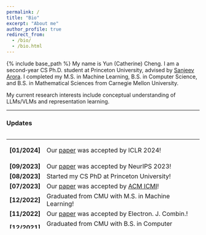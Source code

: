 ```yaml
---
permalink: /
title: "Bio"
excerpt: "About me"
author_profile: true
redirect_from: 
  - /bio/
  - /bio.html
---
```

{% include base_path %}
My name is Yun (Catherine) Cheng. I am a second-year CS Ph.D. student at Princeton University, advised by [Sanjeev Arora](https://www.cs.princeton.edu/~arora/). I completed my M.S. in Machine Learning, B.S. in Computer Science, and B.S. in Mathematical Sciences from Carnegie Mellon University.

My current research interests include conceptual understanding of LLMs/VLMs and representation learning.

<hr>

<h3 id="updates"><strong>Updates</strong></h3>
<style> table, tr, td { border: none; }</style>
<div style="height:250px;overflow:auto;border:0px;border-collapse: collapse;">
<table border="none" style="border:0px;border-collapse: collapse;" rules="none">
<colgroup><col span="1" style="width: 12%;"><col span="1" style="width: 88%;"></colgroup><tbody><tr><td>

<b> [01/2024]</b></td><td> Our <a href="https://openreview.net/pdf?id=BrjLHbqiYs">paper</a> was accepted by ICLR 2024!</td></tr><tr><td>
<b> [09/2023]</b></td><td> Our <a href="https://arxiv.org/abs/2302.12247">paper</a> was accepted by NeurIPS 2023!</td></tr><tr><td>
<b> [08/2023]</b></td><td> Started my CS PhD at Princeton University!</td></tr><tr><td>
<b> [07/2023]</b></td><td> Our <a href="https://arxiv.org/abs/2306.04125">paper</a> was accepted by <a href="https://icmi.acm.org/2023/">ACM ICMI</a>!</td></tr><tr><td>
<b> [12/2022]</b></td><td> Graduated from CMU with M.S. in Machine Learning!</td></tr><tr><td>
<b> [11/2022]</b></td><td> Our <a href="https://www.combinatorics.org/ojs/index.php/eljc/article/view/v30i1p12/pdf"> paper</a> was accepted by Electron. J. Combin.!</td></tr><tr><td>
<b> [12/2021]</b></td><td> Graduated from CMU with B.S. in Computer Science and B.S. in Mathematical Sciences!</td></tr><tr><td>
<b> [06/2021]</b></td><td> Our large-scale benchmark for multimodal learning <a href="https://arxiv.org/abs/2107.07502"> MultiBench</a> was accepted to NeurIPS 2021 Datasets and Benchmarks Track!</td></tr></tbody></table></div>